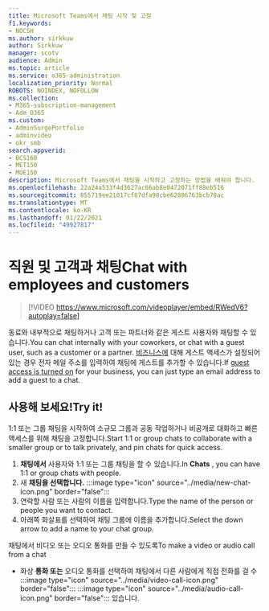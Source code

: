 ```yaml
---
title: Microsoft Teams에서 채팅 시작 및 고정
f1.keywords:
- NOCSH
ms.author: sirkkuw
author: Sirkkuw
manager: scotv
audience: Admin
ms.topic: article
ms.service: o365-administration
localization_priority: Normal
ROBOTS: NOINDEX, NOFOLLOW
ms.collection:
- M365-subscription-management
- Adm_O365
ms.custom:
- AdminSurgePortfolio
- adminvideo
- okr_smb
search.appverid:
- BCS160
- MET150
- MOE150
description: Microsoft Teams에서 채팅을 시작하고 고정하는 방법을 배워야 합니다.
ms.openlocfilehash: 22a24a533f4d3627ac66ab8e0472071ff88eb516
ms.sourcegitcommit: 855719ee21017cf87dfa98cbe62806763bcb78ac
ms.translationtype: MT
ms.contentlocale: ko-KR
ms.lasthandoff: 01/22/2021
ms.locfileid: "49927817"
---
```

# <a name="chat-with-employees-and-customers"></a><span data-ttu-id="baa9c-103">직원 및 고객과 채팅</span><span class="sxs-lookup"><span data-stu-id="baa9c-103">Chat with employees and customers</span></span>

> [!VIDEO https://www.microsoft.com/videoplayer/embed/RWedV6?autoplay=false]

<span data-ttu-id="baa9c-104">동료와 내부적으로 채팅하거나 고객 또는 파트너와 같은 게스트 사용자와 채팅할 수 있습니다.</span><span class="sxs-lookup"><span data-stu-id="baa9c-104">You can chat internally with your coworkers, or chat with a guest user, such as a customer or a partner.</span></span> <span data-ttu-id="baa9c-105">[비즈니스에](https://docs.microsoft.com/microsoftteams/set-up-guests) 대해 게스트 액세스가 설정되어 있는 경우 전자 메일 주소를 입력하여 채팅에 게스트를 추가할 수 있습니다.</span><span class="sxs-lookup"><span data-stu-id="baa9c-105">If [guest access is turned on](https://docs.microsoft.com/microsoftteams/set-up-guests) for your business, you can just type an email address to add a guest to a chat.</span></span>

## <a name="try-it"></a><span data-ttu-id="baa9c-106">사용해 보세요!</span><span class="sxs-lookup"><span data-stu-id="baa9c-106">Try it!</span></span>

<span data-ttu-id="baa9c-107">1:1 또는 그룹 채팅을 시작하여 소규모 그룹과 공동 작업하거나 비공개로 대화하고 빠른 액세스를 위해 채팅을 고정합니다.</span><span class="sxs-lookup"><span data-stu-id="baa9c-107">Start 1:1 or group chats to collaborate with a smaller group or to talk privately, and pin chats for quick access.</span></span>

1. <span data-ttu-id="baa9c-108">**채팅에서** 사용자와 1:1 또는 그룹 채팅을 할 수 있습니다.</span><span class="sxs-lookup"><span data-stu-id="baa9c-108">In  **Chats** , you can have 1:1 or group chats with people.</span></span>
2. 새 **채팅을 선택합니다.** :::image type="icon" source="../media/new-chat-icon.png" border="false":::  
3. <span data-ttu-id="baa9c-110">연락할 사람 또는 사람의 이름을 입력합니다.</span><span class="sxs-lookup"><span data-stu-id="baa9c-110">Type the name of the person or people you want to contact.</span></span>
4. <span data-ttu-id="baa9c-111">아래쪽 화살표를 선택하여 채팅 그룹에 이름을 추가합니다.</span><span class="sxs-lookup"><span data-stu-id="baa9c-111">Select the down arrow to add a name to your chat group.</span></span>

<span data-ttu-id="baa9c-112">채팅에서 비디오 또는 오디오 통화를 만들 수 있도록</span><span class="sxs-lookup"><span data-stu-id="baa9c-112">To make a video or audio call from a chat</span></span>

- 화상 **통화 또는** 오디오 통화를 선택하여 채팅에서 다른 사람에게 직접 전화를 걸 수 :::image type="icon" source="../media/video-call-icon.png" border="false":::  :::image type="icon" source="../media/audio-call-icon.png" border="false"::: 있습니다.